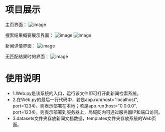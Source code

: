# 项目展示
主页界面：
![image](https://user-images.githubusercontent.com/57986069/155437644-be93de91-1f18-4b85-93c8-a289381df679.png)

搜索结果概要展示界面：
![image](https://user-images.githubusercontent.com/57986069/155437670-0117f4ab-723e-4be3-ac6e-584362dbf404.png)
![image](https://user-images.githubusercontent.com/57986069/155437680-aaa9632e-8ef3-4b85-b542-9a8aabb0e80f.png)

新闻详情界面：
![image](https://user-images.githubusercontent.com/57986069/155437700-c2ed96b9-b52c-4c96-bc63-20607e100334.png)

无匹配结果时的界面：
![image](https://user-images.githubusercontent.com/57986069/155437719-6a9cb947-c6dd-41cf-9a60-c5232787c03f.png)

# 使用说明
- 1.Web.py是该系统的入口，运行该文件即可打开此新闻检索系统。
- 2.在Web.py的最后一行代码中，若是app.run(host="localhost", port=1234)，则表示部署在本地；若是app.run(host="0.0.0.0", port=1234)，则表示部署到服务器上，局域网内可通过服务器IP和端口访问。
- 3.datasets文件夹存放新闻文档数据，templates文件夹存放系统的Web页面。
